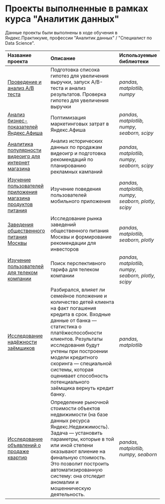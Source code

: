 # Проекты выполненные в рамках курса "Аналитик данных"

Данные проекты были выполнены в ходе обучения в Яндекс.Практикуме, профессии "Аналитик данных" / "Специалист по Data Science".

| Название проекта | Описание | Используемые библиотеки | 
| :---------------------- | :---------------------- | :---------------------- |
| [Проведение и анализ А/В теста](A-B_test) | Подготовка списока гипотез для увеличения выручки, запуск А/В-теста и анализ результатов. Проверка гипотез для увеличения выручки| *pandas, matplotlib, numpy* |
| [Анализ бизнес-показателей Яндекс.Афиша](Afisha_analysis) | Поптимизация маркетинговых затрат в Яндекс.Афиша| *pandas, matplotlib, numpy, seaborn, scipy* |
| [Аналитика популярности видеоигр для интернет магазина](Game_analysis) | Анализ исторических данных по продажам видеоигр и подготовка рекомендаций по планированию рекламных кампаний| *pandas, matplotlib, numpy, seaborn, scipy* |
| [Изучение пользователей приложения магазина продуктов питания](Mobile_app) | Изучение поведения пользователей мобильного приложения| *pandas, matplotlib, numpy, seaborn, plotly, scipy* |
| [Заведения общественного питания Москвы](Restaurant_in_Moscow) | Исследование рынка заведений общественного питания Москвы и формирование рекомендации для инвесторов| *pandas, matplotlib, seaborn, plotly* |
| [Изучение пользователей для телеком компании](Telecom_analysis) | Поиск перспективного тарифа для телеком компании| *pandas, matplotlib, numpy, seaborn, plotly, scipy* |
| [Исследование надёжности заёмщиков](Bank_analysis) | Разбирался, влияет ли семейное положение и количество детей клиента на факт погашения кредита в срок. Входные данные от банка — статистика о платёжеспособности клиентов. Результаты исследования будут учтены при построении модели кредитного скоринга — специальной системы, которая оценивает способность потенциального заёмщика вернуть кредит банку.| *pandas, matplotlib* |
| [Исследование объявлений о продаже квартир](Sale_of_apartments) | Определение рыночной стоимости объектов недвижимости (на базе данных ресурса Яндекс.Недвижимость). Задача — установить параметры, которые в той или иной степени оказывают влиение на финальную стоимость. Это позволит построить автоматизированную систему: она отследит аномалии и мошенническую деятельность.| *pandas, matplotlib, numpy, seaborn* |
